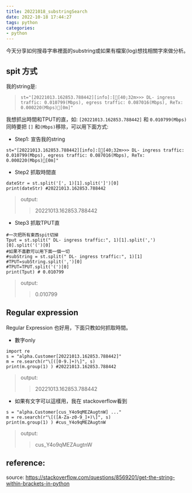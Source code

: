 ```yaml
---
title: 20221018_substringSearch
date: 2022-10-18 17:44:27
tags: python
categories:
- python
---
```


今天分享如何搜尋字串裡面的substring或如果有檔案(log)想找相關字來做分析。

## spit 方式
我的string是: 
> `st="[20221013.162853.788442][info]:[[40;32m>>> DL- ingress traffic: 0.010799(Mbps), egress traffic: 0.087016(Mbps), ReTx: 0.000220(Mbps)[0m]"`

我想抓出時間和TPUT的直，如:
`[20221013.162853.788442]` 和 `0.010799(Mbps)` 同時要把 `[]` 和`(Mbps)`移除，可以用下面方式:


- Step1: 宣告我的string
```
st="[20221013.162853.788442][info]:[[40;32m>>> DL- ingress traffic: 0.010799(Mbps), egress traffic: 0.087016(Mbps), ReTx: 0.000220(Mbps)[0m]"
```

- Step2 抓取時間直
```
dateStr = st.split('[', 1)[1].split(']')[0]
print(dateStr) #20221013.162853.788442
```
> output:
>> 20221013.162853.788442

- Step3 抓取TPUT直
```
#一次把所有東西spit切掉 
Tput = st.split(" DL- ingress traffic:", 1)[1].split(',')[0].split('(')[0]
#如果不喜歡可以用下面一個一切
#subString = st.split(" DL- ingress traffic:", 1)[1]
#TPUT=subString.split(',')[0]
#TPUT=TPUT.split('(')[0]
print(Tput) # 0.010799
```
> output:
>> 0.010799

## Regular expression
Regular Expression 也好用，下面只教如何抓取時間。
- 數字only
```
import re
s = "alpha.Customer[20221013.162853.788442]"
m = re.search(r"\[([0-9.]+)\]", s)
print(m.group(1) ) #20221013.162853.788442
```
> output:
>> 20221013.162853.788442

- 如果有文字可以這樣用，我在 stackoverflow看到
```
s = "alpha.Customer[cus_Y4o9qMEZAugtnW] ..."
m = re.search(r"\[([A-Za-z0-9_]+)\]", s)
print(m.group(1) ) #cus_Y4o9qMEZAugtnW
```
> output:
>> cus_Y4o9qMEZAugtnW

## reference:
source: https://stackoverflow.com/questions/8569201/get-the-string-within-brackets-in-python